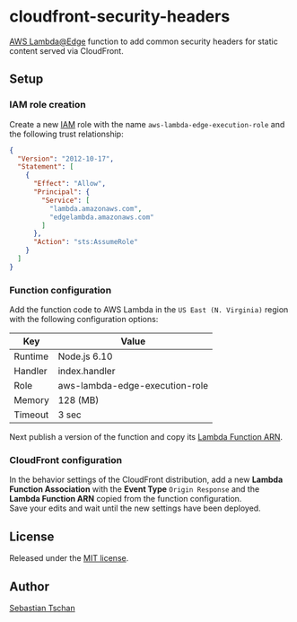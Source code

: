 # cloudfront-security-headers
[AWS Lambda@Edge](https://aws.amazon.com/lambda/edge/) function to add common
security headers for static content served via CloudFront.

## Setup

### IAM role creation
Create a new [IAM](https://aws.amazon.com/iam/) role with the name
`aws-lambda-edge-execution-role` and the following trust relationship:

```json
{
  "Version": "2012-10-17",
  "Statement": [
    {
      "Effect": "Allow",
      "Principal": {
        "Service": [
          "lambda.amazonaws.com",
          "edgelambda.amazonaws.com"
        ]
      },
      "Action": "sts:AssumeRole"
    }
  ]
}
```

### Function configuration
Add the function code to AWS Lambda in the `US East (N. Virginia)` region with
the following configuration options:  

Key     | Value
--------|--------------
Runtime | Node.js 6.10
Handler | index.handler
Role    | aws-lambda-edge-execution-role
Memory  | 128 (MB)
Timeout | 3 sec

Next publish a version of the function and copy its
[Lambda Function ARN](http://docs.aws.amazon.com/lambda/latest/dg/versioning-intro.html).

### CloudFront configuration
In the behavior settings of the CloudFront distribution, add a new
**Lambda Function Association** with the **Event Type** `Origin Response` and
the **Lambda Function ARN** copied from the function configuration.  
Save your edits and wait until the new settings have been deployed.

## License
Released under the [MIT license](https://opensource.org/licenses/MIT).

## Author
[Sebastian Tschan](https://blueimp.net/)
